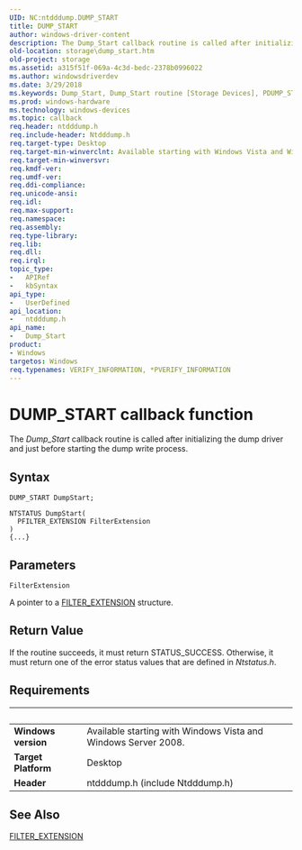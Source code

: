 ```yaml
---
UID: NC:ntdddump.DUMP_START
title: DUMP_START
author: windows-driver-content
description: The Dump_Start callback routine is called after initializing the dump driver and just before starting the dump write process.
old-location: storage\dump_start.htm
old-project: storage
ms.assetid: a315f51f-069a-4c3d-bedc-2378b0996022
ms.author: windowsdriverdev
ms.date: 3/29/2018
ms.keywords: Dump_Start, Dump_Start routine [Storage Devices], PDUMP_START, filter_rtns_071f1e6c-9471-47ef-bf40-6429a798b792.xml, ntdddump/Dump_Start, storage.dump_start
ms.prod: windows-hardware
ms.technology: windows-devices
ms.topic: callback
req.header: ntdddump.h
req.include-header: Ntdddump.h
req.target-type: Desktop
req.target-min-winverclnt: Available starting with Windows Vista and Windows Server 2008.
req.target-min-winversvr: 
req.kmdf-ver: 
req.umdf-ver: 
req.ddi-compliance: 
req.unicode-ansi: 
req.idl: 
req.max-support: 
req.namespace: 
req.assembly: 
req.type-library: 
req.lib: 
req.dll: 
req.irql: 
topic_type:
-	APIRef
-	kbSyntax
api_type:
-	UserDefined
api_location:
-	ntdddump.h
api_name:
-	Dump_Start
product:
- Windows
targetos: Windows
req.typenames: VERIFY_INFORMATION, *PVERIFY_INFORMATION
---
```



# DUMP_START callback function
The <i>Dump_Start</i> callback routine is called after initializing the dump driver and just before starting the dump write process.

## Syntax

```
DUMP_START DumpStart;

NTSTATUS DumpStart(
  PFILTER_EXTENSION FilterExtension
)
{...}
```

## Parameters

`FilterExtension`

A pointer to a <a href="https://msdn.microsoft.com/library/windows/hardware/ff553862">FILTER_EXTENSION</a> structure.


## Return Value

If the routine succeeds, it must return STATUS_SUCCESS. Otherwise, it must return one of the error status values that are defined in <i>Ntstatus.h</i>.


## Requirements
| &nbsp; | &nbsp; |
| ---- |:---- |
| **Windows version** | Available starting with Windows Vista and Windows Server 2008.  |
| **Target Platform** | Desktop |
| **Header** | ntdddump.h (include Ntdddump.h) |

## See Also

<a href="https://msdn.microsoft.com/library/windows/hardware/ff553862">FILTER_EXTENSION</a>